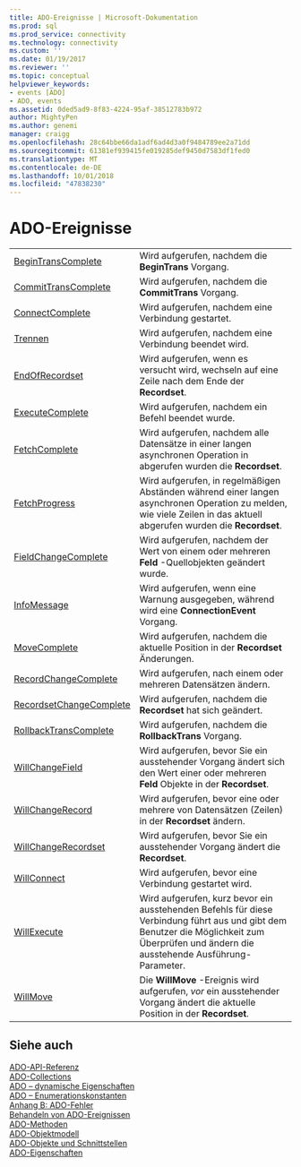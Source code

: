 ```yaml
---
title: ADO-Ereignisse | Microsoft-Dokumentation
ms.prod: sql
ms.prod_service: connectivity
ms.technology: connectivity
ms.custom: ''
ms.date: 01/19/2017
ms.reviewer: ''
ms.topic: conceptual
helpviewer_keywords:
- events [ADO]
- ADO, events
ms.assetid: 0ded5ad9-8f83-4224-95af-38512783b972
author: MightyPen
ms.author: genemi
manager: craigg
ms.openlocfilehash: 28c64bbe66da1adf6ad4d3a0f9484789ee2a71dd
ms.sourcegitcommit: 61381ef939415fe019285def9450d7583df1fed0
ms.translationtype: MT
ms.contentlocale: de-DE
ms.lasthandoff: 10/01/2018
ms.locfileid: "47838230"
---
```

# <a name="ado-events"></a>ADO-Ereignisse
|||  
|-|-|  
|[BeginTransComplete](../../../ado/reference/ado-api/begintranscomplete-committranscomplete-and-rollbacktranscomplete-events-ado.md)|Wird aufgerufen, nachdem die **BeginTrans** Vorgang.|  
|[CommitTransComplete](../../../ado/reference/ado-api/begintranscomplete-committranscomplete-and-rollbacktranscomplete-events-ado.md)|Wird aufgerufen, nachdem die **CommitTrans** Vorgang.|  
|[ConnectComplete](../../../ado/reference/ado-api/connectcomplete-and-disconnect-events-ado.md)|Wird aufgerufen, nachdem eine Verbindung gestartet.|  
|[Trennen](../../../ado/reference/ado-api/connectcomplete-and-disconnect-events-ado.md)|Wird aufgerufen, nachdem eine Verbindung beendet wird.|  
|[EndOfRecordset](../../../ado/reference/ado-api/endofrecordset-event-ado.md)|Wird aufgerufen, wenn es versucht wird, wechseln auf eine Zeile nach dem Ende der **Recordset**.|  
|[ExecuteComplete](../../../ado/reference/ado-api/executecomplete-event-ado.md)|Wird aufgerufen, nachdem ein Befehl beendet wurde.|  
|[FetchComplete](../../../ado/reference/ado-api/fetchcomplete-event-ado.md)|Wird aufgerufen, nachdem alle Datensätze in einer langen asynchronen Operation in abgerufen wurden die **Recordset**.|  
|[FetchProgress](../../../ado/reference/ado-api/fetchprogress-event-ado.md)|Wird aufgerufen, in regelmäßigen Abständen während einer langen asynchronen Operation zu melden, wie viele Zeilen in das aktuell abgerufen wurden die **Recordset**.|  
|[FieldChangeComplete](../../../ado/reference/ado-api/willchangefield-and-fieldchangecomplete-events-ado.md)|Wird aufgerufen, nachdem der Wert von einem oder mehreren **Feld** -Quellobjekten geändert wurde.|  
|[InfoMessage](../../../ado/reference/ado-api/infomessage-event-ado.md)|Wird aufgerufen, wenn eine Warnung ausgegeben, während wird eine **ConnectionEvent** Vorgang.|  
|[MoveComplete](../../../ado/reference/ado-api/willmove-and-movecomplete-events-ado.md)|Wird aufgerufen, nachdem die aktuelle Position in der **Recordset** Änderungen.|  
|[RecordChangeComplete](../../../ado/reference/ado-api/willchangerecord-and-recordchangecomplete-events-ado.md)|Wird aufgerufen, nach einem oder mehreren Datensätzen ändern.|  
|[RecordsetChangeComplete](../../../ado/reference/ado-api/willchangerecordset-and-recordsetchangecomplete-events-ado.md)|Wird aufgerufen, nachdem die **Recordset** hat sich geändert.|  
|[RollbackTransComplete](../../../ado/reference/ado-api/begintranscomplete-committranscomplete-and-rollbacktranscomplete-events-ado.md)|Wird aufgerufen, nachdem die **RollbackTrans** Vorgang.|  
|[WillChangeField](../../../ado/reference/ado-api/willchangefield-and-fieldchangecomplete-events-ado.md)|Wird aufgerufen, bevor Sie ein ausstehender Vorgang ändert sich den Wert einer oder mehreren **Feld** Objekte in der **Recordset**.|  
|[WillChangeRecord](../../../ado/reference/ado-api/willchangerecord-and-recordchangecomplete-events-ado.md)|Wird aufgerufen, bevor eine oder mehrere von Datensätzen (Zeilen) in der **Recordset** ändern.|  
|[WillChangeRecordset](../../../ado/reference/ado-api/willchangerecordset-and-recordsetchangecomplete-events-ado.md)|Wird aufgerufen, bevor Sie ein ausstehender Vorgang ändert die **Recordset**.|  
|[WillConnect](../../../ado/reference/ado-api/willconnect-event-ado.md)|Wird aufgerufen, bevor eine Verbindung gestartet wird.|  
|[WillExecute](../../../ado/reference/ado-api/willexecute-event-ado.md)|Wird aufgerufen, kurz bevor ein ausstehenden Befehls für diese Verbindung führt aus und gibt dem Benutzer die Möglichkeit zum Überprüfen und ändern die ausstehende Ausführung-Parameter.|  
|[WillMove](../../../ado/reference/ado-api/willmove-and-movecomplete-events-ado.md)|Die **WillMove** -Ereignis wird aufgerufen, *vor* ein ausstehender Vorgang ändert die aktuelle Position in der **Recordset**.|  
  
## <a name="see-also"></a>Siehe auch  
 [ADO-API-Referenz](../../../ado/reference/ado-api/ado-api-reference.md)   
 [ADO-Collections](../../../ado/reference/ado-api/ado-collections.md)   
 [ADO – dynamische Eigenschaften](../../../ado/reference/ado-api/ado-dynamic-properties.md)   
 [ADO – Enumerationskonstanten](../../../ado/reference/ado-api/ado-enumerated-constants.md)   
 [Anhang B: ADO-Fehler](../../../ado/guide/appendixes/appendix-b-ado-errors.md)   
 [Behandeln von ADO-Ereignissen](../../../ado/guide/data/handling-ado-events.md)   
 [ADO-Methoden](../../../ado/reference/ado-api/ado-methods.md)   
 [ADO-Objektmodell](../../../ado/reference/ado-api/ado-object-model.md)   
 [ADO-Objekte und Schnittstellen](../../../ado/reference/ado-api/ado-objects-and-interfaces.md)   
 [ADO-Eigenschaften](../../../ado/reference/ado-api/ado-properties.md)
